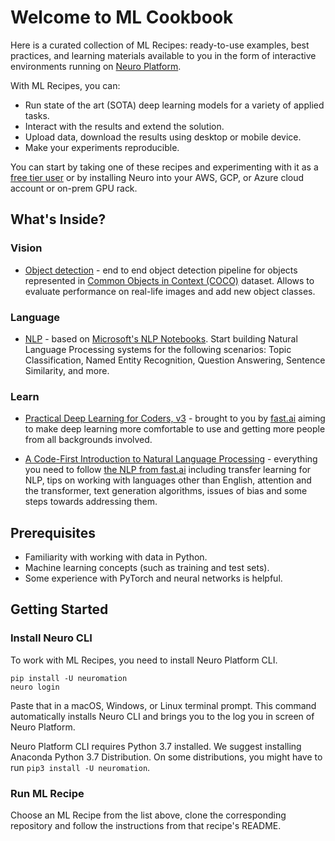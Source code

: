 # Welcome to ML Cookbook

Here is a curated collection of ML Recipes: ready-to-use examples, best practices, and learning materials available to you in the form of interactive environments running on [Neuro Platform](https://neu.ro).

With ML Recipes, you can:

* Run state of the art (SOTA) deep learning models for a variety of applied tasks.
* Interact with the results and extend the solution.
* Upload data, download the results using desktop or mobile device.
* Make your experiments reproducible.

You can start by taking one of these recipes and experimenting with it as a [free tier user](https://neu.ro/) or by installing Neuro into your AWS, GCP, or Azure cloud account or on-prem GPU rack.

## What's Inside?

### Vision

* [Object detection](https://github.com/neuromation/ml-recipe-object-detection) - end to end object detection pipeline for objects represented in [Common Objects in Context (COCO)](http://cocodataset.org) dataset. Allows to evaluate performance on real-life images and add new object classes.

### Language

* [NLP](https://github.com/neuromation/ml-recipe-nlp) - based on [Microsoft's NLP Notebooks](https://github.com/microsoft/nlp). Start building Natural Language Processing systems for the following scenarios: Topic Classification, Named Entity Recognition, Question Answering, Sentence Similarity, and more.

### Learn

* [Practical Deep Learning for Coders, v3](https://github.com/neuromation/ml-recipe-course-fast-ai-v3) - brought to you by [fast.ai](https://fast.ai) aiming to make deep learning more comfortable to use and getting more people from all backgrounds involved.

* [A Code-First Introduction to Natural Language Processing](https://github.com/neuromation/ml-recipe-course-fast-ai-nlp) - everything you need to follow [the NLP from fast.ai](https://www.fast.ai/2019/07/08/fastai-nlp/) including transfer learning for NLP, tips on working with languages other than English, attention and the transformer, text generation algorithms, issues of bias and some steps towards addressing them.

## Prerequisites

* Familiarity with working with data in Python.
* Machine learning concepts (such as training and test sets).
* Some experience with PyTorch and neural networks is helpful.

## Getting Started

### Install Neuro CLI 

To work with ML Recipes, you need to install Neuro Platform CLI.

```shell
pip install -U neuromation
neuro login
```

Paste that in a macOS, Windows, or Linux terminal prompt. This command automatically installs Neuro CLI and brings you to the log you in screen of Neuro Platform.

Neuro Platform CLI requires Python 3.7 installed. We suggest installing Anaconda Python 3.7 Distribution. On some distributions, you might have to run `pip3 install -U neuromation`.

### Run ML Recipe

Choose an ML Recipe from the list above, clone the corresponding repository and follow the instructions
 from that recipe's README.
